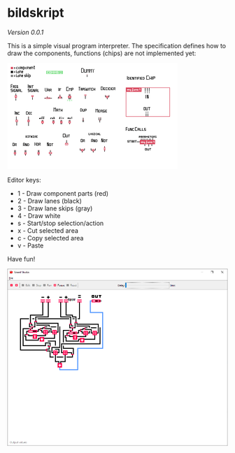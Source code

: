 # bildskript
_Version 0.0.1_

This is a simple visual program interpreter. The specification defines
how to draw the components, functions (chips) are not implemented yet:

![Specification](specification/bildskript.png)

Editor keys:
*	1	-	Draw component parts (red)
*	2	-	Draw lanes (black)
*	3	-	Draw lane skips (gray)
*	4	-	Draw white
*	s	-	Start/stop selection/action
*	x	-	Cut selected area
*	c	-	Copy selected area
*	v	-	Paste

Have fun!

![Demo](specification/demo.png)
